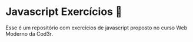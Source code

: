 # Javascript Exercícios 👋
Esse é um repositório com exercícios de javascript proposto no curso Web Moderno da Cod3r.

